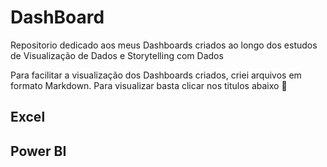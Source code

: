 # DashBoard
Repositorio dedicado aos meus Dashboards criados ao longo dos estudos de Visualização de Dados e Storytelling com Dados

Para facilitar a visualização dos Dashboards criados, criei arquivos em formato Markdown. Para visualizar basta clicar 
nos titulos abaixo 🙂

## Excel

## Power BI
